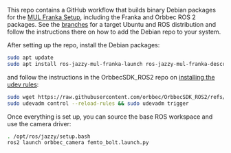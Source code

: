 This repo contains a GitHub workflow that builds binary Debian packages for the [MUL Franka Setup](https://github.com/mul-cps/mul_franka), including the Franka and Orbbec ROS 2 packages. See the [branches](https://github.com/mul-cps/franka-ros-deb-builder/branches) for a target Ubuntu and ROS distribution and follow the instructions there on how to add the Debian repo to your system.

After setting up the repo, install the Debian packages:
```sh
sudo apt update
sudo apt install ros-jazzy-mul-franka-launch ros-jazzy-mul-franka-description ros-jazzy-orbbec-camera ros-jazzy-orbbec-description
```
and follow the instructions in the OrbbecSDK_ROS2 repo on [installing the udev rules](https://github.com/orbbec/OrbbecSDK_ROS2?tab=readme-ov-file#installation-instructions):
```sh
sudo wget https://raw.githubusercontent.com/orbbec/OrbbecSDK_ROS2/refs/heads/main/orbbec_camera/scripts/99-obsensor-libusb.rules -O /etc/udev/rules.d/99-obsensor-libusb.rules
sudo udevadm control --reload-rules && sudo udevadm trigger
```

Once everything is set up, you can source the base ROS workspace and use the camera driver:
```sh
. /opt/ros/jazzy/setup.bash
ros2 launch orbbec_camera femto_bolt.launch.py
```

